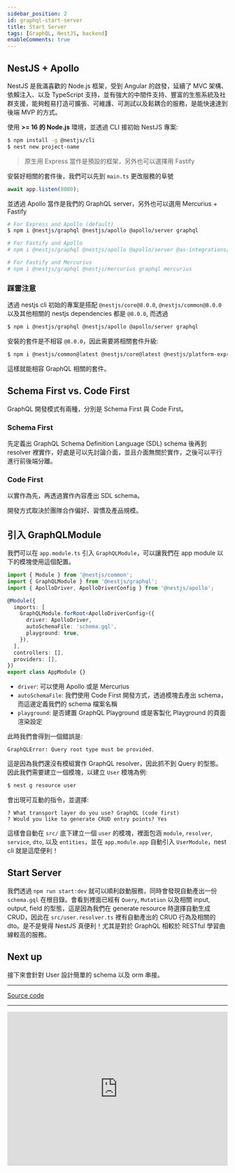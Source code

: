 ```yaml
---
sidebar_position: 2
id: graphql-start-server
title: Start Server
tags: [GraphQL, NestJS, backend]
enableComments: true
---
```


## NestJS + Apollo

NestJS 是我滿喜歡的 Node.js 框架，受到 Angular 的啟發，延續了 MVC 架構、依賴注入、以及 TypeScript 支持，並有強大的中間件支持、豐富的生態系統及社群支援，能夠輕易打造可擴張、可維護、可測試以及鬆耦合的服務，是能快速達到後端 MVP 的方式。

使用 **>= 16 的 Node.js** 環境，並透過 CLI 接初始 NestJS 專案:

``` bash
$ npm install -g @nestjs/cli
$ nest new project-name
```

> 原生用 Express 當作是預設的框架，另外也可以選擇用 Fastify

安裝好相關的套件後，我們可以先到 `main.ts` 更改服務的阜號
``` ts
await app.listen(8080);
```

並透過 Apollo 當作是我們的 GraphQL server，另外也可以選用 Mercurius + Fastify

``` bash
# For Express and Apollo (default)
$ npm i @nestjs/graphql @nestjs/apollo @apollo/server graphql

# For Fastify and Apollo
# npm i @nestjs/graphql @nestjs/apollo @apollo/server @as-integrations/fastify graphql

# For Fastify and Mercurius
# npm i @nestjs/graphql @nestjs/mercurius graphql mercurius
```

### 踩雷注意
透過 nestjs cli 初始的專案是搭配 `@nestjs/core@8.0.0`, `@nestjs/common@8.0.0` 以及其他相關的 nestjs dependencies 都是 `@8.0.0`, 而透過

``` bash
$ npm i @nestjs/graphql @nestjs/apollo @apollo/server graphql
```

安裝的套件是不相容 `@8.0.0`，因此需要將相關套件升級:

``` bash
$ npm i @nestjs/common@latest @nestjs/core@latest @nestjs/platform-express@latest @nestjs/cli@latest @nestjs/schematics@latest @nestjs/testing@latest --force
```

這樣就能相容 GraphQL 相關的套件。

## Schema First vs. Code First

GraphQL 開發模式有兩種，分別是 Schema First 與 Code First。

### Schema First
先定義出 GraphQL Schema Definition Language (SDL) schema 後再到 resolver 裡實作，好處是可以先討論介面，並且介面無關於實作，之後可以平行進行前後端分離。

### Code First
以實作為先，再透過實作內容產出 SDL schema。

開發方式取決於團隊合作偏好、習慣及產品規模。

## 引入 GraphQLModule

我們可以在 `app.module.ts` 引入 `GraphQLModule`，可以讓我們在 app module 以下的模塊使用這個配置。

``` ts
import { Module } from '@nestjs/common';
import { GraphQLModule } from '@nestjs/graphql';
import { ApolloDriver, ApolloDriverConfig } from '@nestjs/apollo';

@Module({
  imports: [
    GraphQLModule.forRoot<ApolloDriverConfig>({
      driver: ApolloDriver,
      autoSchemaFile: 'schema.gql',
      playground: true,
    }),
  ],
  controllers: [],
  providers: [],
})
export class AppModule {}
```

- `driver`: 可以使用 Apollo 或是 Mercurius
- `autoSchemaFile`: 我們使用 Code First 開發方式，透過模塊去產出 schema，而這邊定義我們的 schema 檔案名稱
- `playground`: 是否建置 GraphQL Playground 或是客製化 Playground 的頁面渲染設定

此時我們會得到一個錯誤是:

```
GraphQLError: Query root type must be provided.
```

這是因為我們還沒有模組實作 GraphQL resolver，因此抓不到 Query 的型態。因此我們需要建立一個模塊，以建立 `User` 模塊為例:

``` bash
$ nest g resource user
```
會出現可互動的指令，並選擇:

```
? What transport layer do you use? GraphQL (code first)
? Would you like to generate CRUD entry points? Yes
```

這樣會自動在 `src/` 底下建立一個 `user` 的模塊，裡面包涵 `module`, `resolver`, `service`, `dto`, 以及 `entities`，並在 `app.module.app` 自動引入 `UserModule`，nest cli 就是這麼便利！

## Start Server
我們透過 `npm run start:dev` 就可以順利啟動服務，同時會發現自動產出一份 `schema.gql` 在根目錄。會看到裡面已經有 `Query`, `Mutation` 以及相關 input, output, field 的型態，這是因為我們在 generate resource 時選擇自動生成 CRUD，因此在 `src/user.resolver.ts` 裡有自動產出的 CRUD 行為及相關的 dto。是不是覺得 NestJS 真便利！尤其是對於 GraphQL 相較於 RESTful 學習曲線較高的服務。

## Next up
接下來會針對 User 設計簡單的 schema 以及 orm 串接。


---

[Source code](https://github.com/RandyLiu6410/nestjs-graphql-sandbox/tree/main/nestjs-graphql-app1)

---
<iframe src="https://open.spotify.com/embed/track/5RUyydoOehsN25zxdAppvs?utm_source=generator" width="100%" height="352" frameBorder="0" allowfullscreen="" allow="autoplay; clipboard-write; encrypted-media; fullscreen; picture-in-picture" loading="lazy"></iframe>